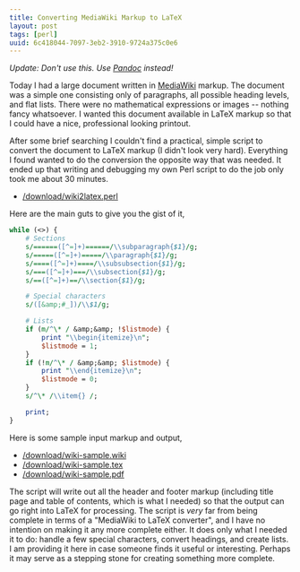 ```yaml
---
title: Converting MediaWiki Markup to LaTeX
layout: post
tags: [perl]
uuid: 6c418044-7097-3eb2-3910-9724a375c0e6
---
```


*Update: Don't use this. Use [Pandoc][pandoc] instead!*

Today I had a large document written in [MediaWiki][mediawiki] markup.
The document was a simple one consisting only of paragraphs, all
possible heading levels, and flat lists. There were no mathematical
expressions or images -- nothing fancy whatsoever. I wanted this
document available in LaTeX markup so that I could have a nice,
professional looking printout.

After some brief searching I couldn't find a practical, simple script
to convert the document to LaTeX markup (I didn't look very
hard). Everything I found wanted to do the conversion the opposite way
that was needed. It ended up that writing and debugging my own Perl
script to do the job only took me about 30 minutes.

 * [/download/wiki2latex.perl](/download/wiki2latex.perl)

Here are the main guts to give you the gist of it,

~~~pl
while (<>) {
    # Sections
    s/======([^=]+)======/\\subparagraph{$1}/g;
    s/=====([^=]+)=====/\\paragraph{$1}/g;
    s/====([^=]+)====/\\subsubsection{$1}/g;
    s/===([^=]+)===/\\subsection{$1}/g;
    s/==([^=]+)==/\\section{$1}/g;

    # Special characters
    s/([&amp;#_])/\\$1/g;

    # Lists
    if (m/^\* / &amp;&amp; !$listmode) {
        print "\\begin{itemize}\n";
        $listmode = 1;
    }
    if (!m/^\* / &amp;&amp; $listmode) {
        print "\\end{itemize}\n";
        $listmode = 0;
    }
    s/^\* /\\item{} /;

    print;
}
~~~

Here is some sample input markup and output,

* [/download/wiki-sample.wiki](/download/wiki-sample.wiki)
* [/download/wiki-sample.tex](/download/wiki-sample.tex)
* [/download/wiki-sample.pdf](/download/wiki-sample.pdf)

The script will write out all the header and footer markup (including
title page and table of contents, which is what I needed) so that the
output can go right into LaTeX for processing. The script is *very*
far from being complete in terms of a "MediaWiki to LaTeX converter",
and I have no intention on making it any more complete either. It does
only what I needed it to do: handle a few special characters, convert
headings, and create lists. I am providing it here in case someone
finds it useful or interesting. Perhaps it may serve as a stepping
stone for creating something more complete.


[pandoc]: http://johnmacfarlane.net/pandoc/
[mediawiki]: http://www.mediawiki.org/
